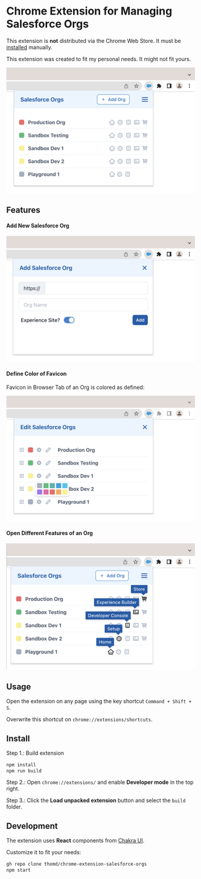 # Chrome Extension for Managing Salesforce Orgs

This extension is **not** distributed via the Chrome Web Store. It must be [installed](#user-content-install) manually.

This extension was created to fit my personal needs. It might not fit yours.

<img src="images/extension1.png" width="500">

## Features

#### Add New Salesforce Org

<img src="images/extension2.png" width="500">

#### Define Color of Favicon

Favicon in Browser Tab of an Org is colored as defined:

<img src="images/extension3.png" width="500">

#### Open Different Features of an Org

<img src="images/extension4.png" width="500">

## Usage

Open the extension on any page using the key shortcut `Command + Shift + S`.

Overwrite this shortcut on `chrome://extensions/shortcuts`.

## Install

Step 1.: Build extension

    npm install
    npm run build

Step 2.: Open `chrome://extensions/` and enable **Developer mode** in the top right.

Step 3.: Click the **Load unpacked extension** button and select the `build` folder.

## Development

The extension uses **React** components from [Chakra UI](https://chakra-ui.com/).

Customize it to fit your needs:

    gh repo clone thomd/chrome-extension-salesforce-orgs
    npm start
